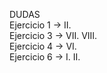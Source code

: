 DUDAS  
Ejercicio 1 -> II.  
Ejercicio 3 -> VII. VIII.  
Ejercicio 4 -> VI.  
Ejercicio 6 -> I. II.
